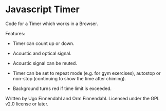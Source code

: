 # Javascript Timer

Code for a Timer which works in a Browser.

Features:

- Timer can count up or down.

- Acoustic and optical signal.

- Acoustic signal can be muted.

- Timer can be set to repeat mode (e.g. for gym exercises), autostop
  or non-stop (continuing to show the time after chiming).

- Background turns red if time limit is exceeded.

Written by Ugo Finnendahl and Orm Finnendahl. Licensed under the GPL
v2.0 license or later.